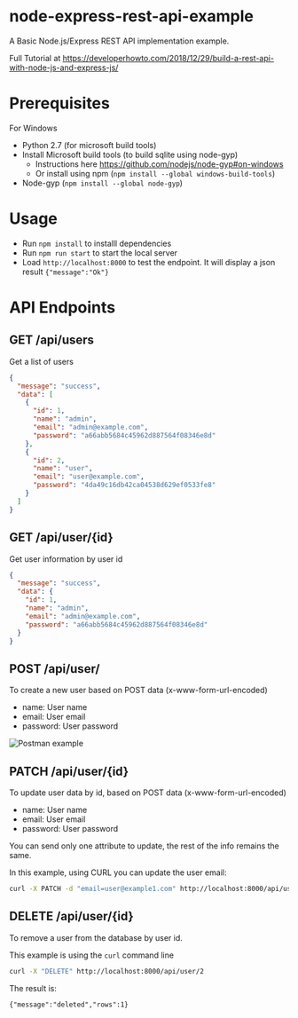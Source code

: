 # node-express-rest-api-example

A Basic Node.js/Express REST API implementation example.

Full Tutorial at https://developerhowto.com/2018/12/29/build-a-rest-api-with-node-js-and-express-js/

# Prerequisites

For Windows

* Python 2.7 (for microsoft build tools)
* Install Microsoft build tools (to build sqlite using node-gyp)
  * Instructions here https://github.com/nodejs/node-gyp#on-windows
  * Or install using npm (`npm install --global windows-build-tools`)
* Node-gyp (`npm install --global node-gyp`)

# Usage

* Run `npm install` to installl dependencies
* Run `npm run start` to start the local server
* Load `http://localhost:8000` to test the endpoint. It will display a json result `{"message":"Ok"}`

# API Endpoints

## GET /api/users

Get a list of users

```json
{
  "message": "success",
  "data": [
    {
      "id": 1,
      "name": "admin",
      "email": "admin@example.com",
      "password": "a66abb5684c45962d887564f08346e8d"
    },
    {
      "id": 2,
      "name": "user",
      "email": "user@example.com",
      "password": "4da49c16db42ca04538d629ef0533fe8"
    }
  ]
}
```

## GET /api/user/{id}

Get user information by user id

```json
{
  "message": "success",
  "data": {
    "id": 1,
    "name": "admin",
    "email": "admin@example.com",
    "password": "a66abb5684c45962d887564f08346e8d"
  }
}
```

## POST /api/user/

To create a new user based on POST data (x-www-form-url-encoded)

* name: User name
* email: User email
* password: User password

![Postman example](https://developerhowto.com/wp-content/uploads/2018/12/PostMan-POST-request.png)


## PATCH /api/user/{id}

To update user data by id, based on POST data (x-www-form-url-encoded)

* name: User name
* email: User email
* password: User password

You can send only one attribute to update, the rest of the info remains the same. 

In this example, using CURL you can update the user email:

```bash
curl -X PATCH -d "email=user@example1.com" http://localhost:8000/api/user/2
```

## DELETE /api/user/{id}

To remove a user from the database by user id. 

This example is using the `curl` command line


```bash
curl -X "DELETE" http://localhost:8000/api/user/2
```

The result is:

`{"message":"deleted","rows":1}`






